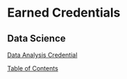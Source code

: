 # Earned Credentials

## Data Science 

[Data Analysis Credential](/Tech_Portfolio/portfolio/Tech_Writing_and_Blockchain_Portfolio/Assets/images/DataAnalysisCredential.pdf)



[Table of Contents](/Tech_Portfolio/README.md)